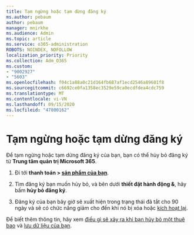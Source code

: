 ```yaml
---
title: Tạm ngừng hoặc tạm dừng đăng ký
ms.author: pebaum
author: pebaum
manager: mnirkhe
ms.audience: Admin
ms.topic: article
ms.service: o365-administration
ROBOTS: NOINDEX, NOFOLLOW
localization_priority: Priority
ms.collection: Adm_O365
ms.custom:
- "9002927"
- "5603"
ms.openlocfilehash: f04c1a88a0c21d164fb687af1ecd2546a89601f8
ms.sourcegitcommit: c6692ce0fa1358ec3529e59ca0ecdfdea4cdc759
ms.translationtype: MT
ms.contentlocale: vi-VN
ms.lasthandoff: 09/15/2020
ms.locfileid: "47800162"
---
```

# <a name="suspend-or-pause-a-subscription"></a>Tạm ngừng hoặc tạm dừng đăng ký

Để tạm ngừng hoặc tạm dừng đăng ký của bạn, bạn có thể hủy bỏ đăng ký từ **Trung tâm quản trị Microsoft 365**.

1. Đi tới **thanh toán > [sản phẩm của bạn](https://go.microsoft.com/fwlink/p/?linkid=842054)**.

2. Tìm đăng ký bạn muốn hủy bỏ, và bên dưới **thiết đặt hành động &**, hãy bấm **hủy bỏ đăng ký**.

3. Đăng ký của bạn bây giờ sẽ xuất hiện trong trạng thái đã tắt cho 90 ngày và sẽ có chức năng giảm cho đến khi nó bị xóa hoặc [kích hoạt lại](https://docs.microsoft.com/microsoft-365/commerce/subscriptions/reactivate-your-subscription?view=o365-worldwide).

Để biết thêm thông tin, hãy xem [điều gì sẽ xảy ra khi bạn hủy bỏ một thuê bao](https://docs.microsoft.com/microsoft-365/commerce/subscriptions/cancel-your-subscription?view=o365-worldwide#what-happens-when-you-cancel-a-subscription) và [lưu dữ liệu của bạn](https://go.microsoft.com/fwlink/p/?linkid=842054).
